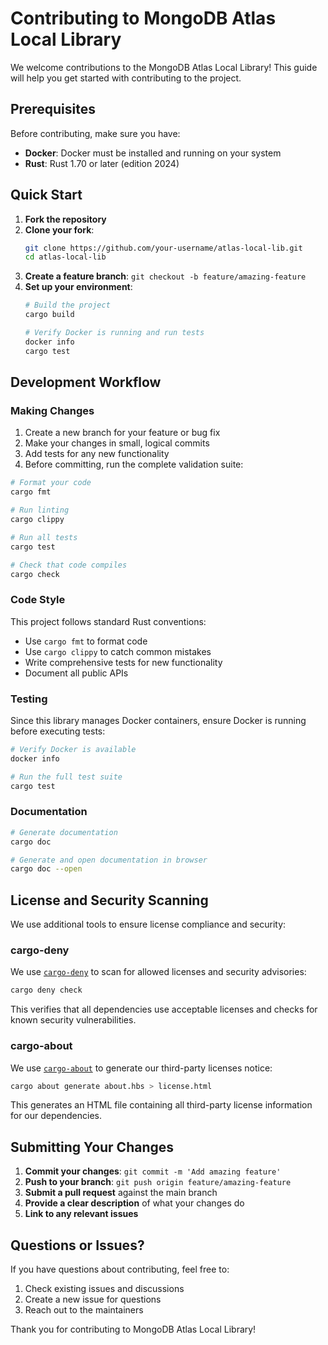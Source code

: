 # Contributing to MongoDB Atlas Local Library

We welcome contributions to the MongoDB Atlas Local Library! This guide will help you get started with contributing to the project.

## Prerequisites

Before contributing, make sure you have:

- **Docker**: Docker must be installed and running on your system
- **Rust**: Rust 1.70 or later (edition 2024)

## Quick Start

1. **Fork the repository**
2. **Clone your fork**:
   ```bash
   git clone https://github.com/your-username/atlas-local-lib.git
   cd atlas-local-lib
   ```
3. **Create a feature branch**: `git checkout -b feature/amazing-feature`
4. **Set up your environment**:
   ```bash
   # Build the project
   cargo build
   
   # Verify Docker is running and run tests
   docker info
   cargo test
   ```

## Development Workflow

### Making Changes

1. Create a new branch for your feature or bug fix
2. Make your changes in small, logical commits
3. Add tests for any new functionality
4. Before committing, run the complete validation suite:

```bash
# Format your code
cargo fmt

# Run linting
cargo clippy

# Run all tests
cargo test

# Check that code compiles
cargo check
```

### Code Style

This project follows standard Rust conventions:

- Use `cargo fmt` to format code
- Use `cargo clippy` to catch common mistakes
- Write comprehensive tests for new functionality
- Document all public APIs

### Testing

Since this library manages Docker containers, ensure Docker is running before executing tests:

```bash
# Verify Docker is available
docker info

# Run the full test suite
cargo test
```

### Documentation

```bash
# Generate documentation
cargo doc

# Generate and open documentation in browser
cargo doc --open
```

## License and Security Scanning

We use additional tools to ensure license compliance and security:

### cargo-deny

We use [`cargo-deny`](https://github.com/EmbarkStudios/cargo-deny) to scan for allowed licenses and security advisories:

```sh
cargo deny check
```

This verifies that all dependencies use acceptable licenses and checks for known security vulnerabilities.

### cargo-about

We use [`cargo-about`](https://github.com/EmbarkStudios/cargo-about) to generate our third-party licenses notice:

```sh
cargo about generate about.hbs > license.html
```

This generates an HTML file containing all third-party license information for our dependencies.

## Submitting Your Changes

1. **Commit your changes**: `git commit -m 'Add amazing feature'`
2. **Push to your branch**: `git push origin feature/amazing-feature`
3. **Submit a pull request** against the main branch
4. **Provide a clear description** of what your changes do
5. **Link to any relevant issues**

## Questions or Issues?

If you have questions about contributing, feel free to:

1. Check existing issues and discussions
2. Create a new issue for questions
3. Reach out to the maintainers

Thank you for contributing to MongoDB Atlas Local Library!
